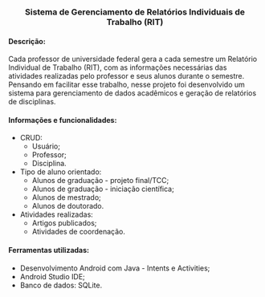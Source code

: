 <h3 align="center">Sistema de Gerenciamento de Relatórios Individuais de Trabalho (RIT)</h2>

#### Descrição:

Cada professor de universidade federal gera a cada semestre um Relatório Individual de Trabalho (RIT), com as informações necessárias das atividades realizadas pelo professor e seus alunos durante o semestre. 
Pensando em facilitar esse trabalho, nesse projeto foi desenvolvido um sistema para gerenciamento de dados acadêmicos e geração de relatórios de disciplinas. 
 
 ####   Informações e funcionalidades:
  - CRUD:
    - Usuário;
    - Professor;
    - Disciplina.
  - Tipo de aluno orientado:
    - Alunos de graduação - projeto final/TCC;
    - Alunos de graduação - iniciação científica;
    - Alunos de mestrado;
    - Alunos de doutorado.
  - Atividades realizadas:
    - Artigos publicados;
    - Atividades de coordenação.
    
#### Ferramentas utilizadas:
  - Desenvolvimento Android com Java - Intents e Activities;
  - Android Studio IDE; 
  - Banco de dados: SQLite.
    

        

          

